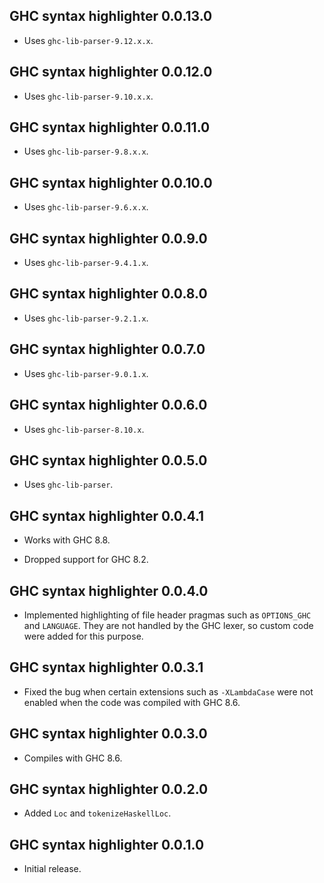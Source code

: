 ## GHC syntax highlighter 0.0.13.0

* Uses `ghc-lib-parser-9.12.x.x`.

## GHC syntax highlighter 0.0.12.0

* Uses `ghc-lib-parser-9.10.x.x`.

## GHC syntax highlighter 0.0.11.0

* Uses `ghc-lib-parser-9.8.x.x`.

## GHC syntax highlighter 0.0.10.0

* Uses `ghc-lib-parser-9.6.x.x`.

## GHC syntax highlighter 0.0.9.0

* Uses `ghc-lib-parser-9.4.1.x`.

## GHC syntax highlighter 0.0.8.0

* Uses `ghc-lib-parser-9.2.1.x`.

## GHC syntax highlighter 0.0.7.0

* Uses `ghc-lib-parser-9.0.1.x`.

## GHC syntax highlighter 0.0.6.0

* Uses `ghc-lib-parser-8.10.x`.

## GHC syntax highlighter 0.0.5.0

* Uses `ghc-lib-parser`.

## GHC syntax highlighter 0.0.4.1

* Works with GHC 8.8.

* Dropped support for GHC 8.2.

## GHC syntax highlighter 0.0.4.0

* Implemented highlighting of file header pragmas such as `OPTIONS_GHC` and
  `LANGUAGE`. They are not handled by the GHC lexer, so custom code were
  added for this purpose.

## GHC syntax highlighter 0.0.3.1

* Fixed the bug when certain extensions such as `-XLambdaCase` were not
  enabled when the code was compiled with GHC 8.6.

## GHC syntax highlighter 0.0.3.0

* Compiles with GHC 8.6.

## GHC syntax highlighter 0.0.2.0

* Added `Loc` and `tokenizeHaskellLoc`.

## GHC syntax highlighter 0.0.1.0

* Initial release.
